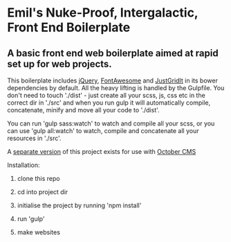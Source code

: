 # Emil's Nuke-Proof, Intergalactic, Front End Boilerplate #

## A basic front end web boilerplate aimed at rapid set up for web projects. ##

This boilerplate includes [jQuery](https://jquery.com/), [FontAwesome](https://fortawesome.github.io/Font-Awesome/) and [JustGridIt](https://github.com/dyson/just-grid-it) in its bower dependencies by default. All the heavy lifting is handled by the Gulpfile. You don't need to touch './dist' - just create all your scss, js, css etc in the correct dir in './src' and when you run gulp it will automatically compile, concatenate, minify and move all your code to './dist'. 

You can run 'gulp sass:watch' to watch and compile all your scss, or you can use 'gulp all:watch' to watch, compile and concatenate all your resources in './src'.

A [separate version](https://github.com/ChewyJetpack/Emils-Exemplary-October-CMS-Boilerplate) of this project exists for use with [October CMS](https://octobercms.com)

Installation:

1. clone this repo

2. cd into project dir

3. initialise the project by running 'npm install'

4. run 'gulp'

4. make websites